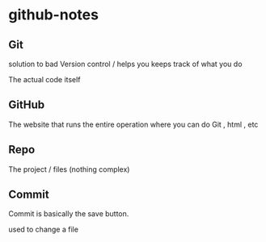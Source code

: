 # github-notes

## Git

solution to bad Version control / helps you keeps track of what you do 

The actual code itself



## GitHub

The website that runs the entire operation where you can do Git , html , etc


## Repo

The project / files (nothing complex)


## Commit

Commit is basically the save button.

used to change a file


